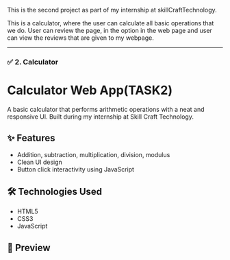 This is the second project as part of my internship at skillCraftTechnology.

This is a calculator, where the user can calculate all basic operations that we do.
User can review the page, in the option in the web page and user can view the reviews that are given to my webpage.


---

### ✅ 2. **Calculator**

# Calculator Web App(TASK2)

A basic calculator that performs arithmetic operations with a neat and responsive UI. Built during my internship at Skill Craft Technology.

## ✨ Features

- Addition, subtraction, multiplication, division, modulus
- Clean UI design
- Button click interactivity using JavaScript

## 🛠️ Technologies Used

- HTML5
- CSS3
- JavaScript

## 📸 Preview


